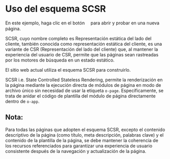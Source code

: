 <template is="exm-article">
<a href="../../publics/examples/use-scsr/page1.html" main demo preview></a>
<a href="../../publics/examples/use-scsr/page2.html"></a>
<a href="../../publics/examples/use-scsr/public.css"></a>
<a href="../../publics/examples/use-scsr/app-config.mjs"></a>
</template>

# Uso del esquema SCSR

En este ejemplo, haga clic en el botón <span style='font-family: "iconfont"'>&#xe7cb;</span> para abrir y probar en una nueva página.

SCSR, cuyo nombre completo es Representación estática del lado del cliente, también conocida como representación estática del cliente, es una variante de CSR (Representación del lado del cliente) que, al mantener la experiencia del usuario de CSR, permite que las páginas sean rastreadas por los motores de búsqueda en un estado estático.

El sitio web actual utiliza el esquema SCSR para construirlo.

SCSR i.e. State Controlled Stateless Rendering, permite la renderización en la página mediante la ejecución directa de módulos de página en modo de archivo único sin necesidad de usar la etiqueta `o-page`. Específicamente, se trata de anidar el código de plantilla del módulo de página directamente dentro de `o-app`.

## Nota:

Para todas las páginas que adopten el esquema SCSR, excepto el contenido descriptivo de la página (como título, meta descripción, palabras clave) y el contenido de la plantilla de la página, se debe mantener la coherencia de los recursos referenciados para garantizar una experiencia de usuario consistente después de la navegación y actualización de la página.